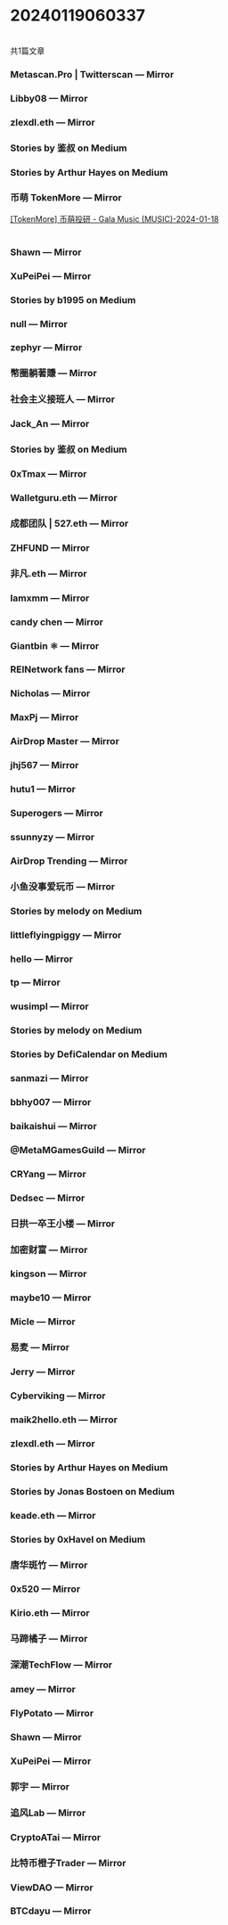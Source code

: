 <h1>20240119060337</h1><br/>共1篇文章


###  Metascan.Pro | Twitterscan — Mirror







###  Libby08 — Mirror







###  zlexdl.eth — Mirror







###  Stories by 鉴叔 on Medium









###  Stories by Arthur Hayes on Medium















###  币萌 TokenMore — Mirror

<a target=_blank rel=nofollow href="https://mirror.xyz/bimeng.eth/crA5wBSJ6eKAb_volEiqkcPaAjQ-U8HCYuIjXkzvMYI" >[TokenMore] 币萌投研 - Gala Music (MUSIC)-2024-01-18</a><br/><br/>





###  Shawn — Mirror







###  XuPeiPei — Mirror













###  Stories by b1995 on Medium









###  null — Mirror













###  zephyr — Mirror









###  幣圈躺著賺 — Mirror









###  社会主义接班人 — Mirror









###  Jack_An — Mirror









###  Stories by 鉴叔 on Medium



















###  0xTmax — Mirror







###  Walletguru.eth — Mirror













###  成都团队 | 527.eth — Mirror







###  ZHFUND — Mirror







###  非凡.eth — Mirror







###  Iamxmm — Mirror







###  candy chen — Mirror















###  Giantbin ⚛ — Mirror







###  REINetwork fans — Mirror







###  Nicholas — Mirror















###  MaxPj — Mirror







###  AirDrop Master — Mirror







###  jhj567 — Mirror









###  hutu1 — Mirror







###  Superogers — Mirror











###  ssunnyzy — Mirror









###  AirDrop Trending — Mirror







###  小鱼没事爱玩币 — Mirror







###  Stories by melody on Medium









###  littleflyingpiggy — Mirror









###  hello — Mirror









###  tp — Mirror







###  wusimpl — Mirror









###  Stories by melody on Medium







###  Stories by DefiCalendar on Medium







###  sanmazi — Mirror













###  bbhy007 — Mirror







###  baikaishui — Mirror

















###  @MetaMGamesGuild — Mirror







###  CRYang — Mirror







###  Dedsec — Mirror













###  日拱一卒王小楼 — Mirror







###  加密财富 — Mirror









###  kingson — Mirror

















###  maybe10 — Mirror









###  Micle — Mirror













###  易麦 — Mirror









###  Jerry — Mirror











###  Cyberviking — Mirror







###  maik2hello.eth — Mirror











###  zlexdl.eth — Mirror







###  Stories by Arthur Hayes on Medium









###  Stories by Jonas Bostoen on Medium







###  keade.eth — Mirror









###  Stories by 0xHavel on Medium











###  唐华斑竹 — Mirror











###  0x520 — Mirror







###  Kirio.eth — Mirror











###  马蹄橘子 — Mirror







###  深潮TechFlow — Mirror













###  amey — Mirror







###  FlyPotato — Mirror









###  Shawn — Mirror







###  XuPeiPei — Mirror







###  郭宇 — Mirror











###  追风Lab — Mirror









###  CryptoATai — Mirror











###  比特币橙子Trader — Mirror











###  ViewDAO — Mirror







###  BTCdayu — Mirror






